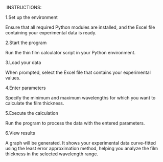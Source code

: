  INSTRUCTIONS:



1.Set up the environment

Ensure that all required Python modules are installed, and the Excel file containing your experimental data is ready.



2.Start the program

Run the thin film calculator script in your Python environment.



3.Load your data

When prompted, select the Excel file that contains your experimental values.



4.Enter parameters

Specify the minimum and maximum wavelengths for which you want to calculate the film thickness.



5.Execute the calculation

Run the program to process the data with the entered parameters.



6.View results

A graph will be generated. It shows your experimental data curve-fitted using the least error approximation method, helping you analyze the film thickness in the selected wavelength range.





